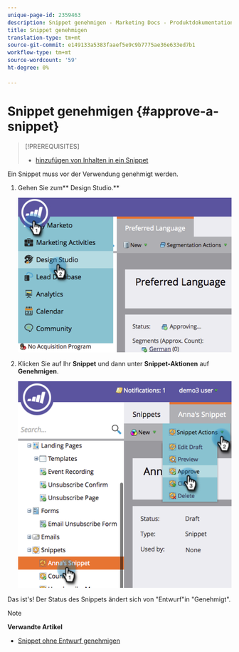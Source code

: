 ```yaml
---
unique-page-id: 2359463
description: Snippet genehmigen - Marketing Docs - Produktdokumentation
title: Snippet genehmigen
translation-type: tm+mt
source-git-commit: e149133a5383faaef5e9c9b7775ae36e633ed7b1
workflow-type: tm+mt
source-wordcount: '59'
ht-degree: 0%

---
```



# Snippet genehmigen {#approve-a-snippet}

>[!PREREQUISITES]
>
>* [hinzufügen von Inhalten in ein Snippet](add-content-to-a-snippet.md)

>



Ein Snippet muss vor der Verwendung genehmigt werden.

1. Gehen Sie zum** Design Studio.**

   ![](assets/image2014-9-16-8-3a55-3a15.png)

1. Klicken Sie auf Ihr **Snippet** und dann unter **Snippet-Aktionen** auf **Genehmigen**.

   ![](assets/image2014-9-16-8-3a55-3a24.png)

Das ist&#39;s! Der Status des Snippets ändert sich von &quot;Entwurf&quot;in &quot;Genehmigt&quot;.

>[!NOTE]
>
>**Verwandte Artikel**
>
>* [Snippet ohne Entwurf genehmigen](approve-a-snippet-with-no-draft.md)

>



